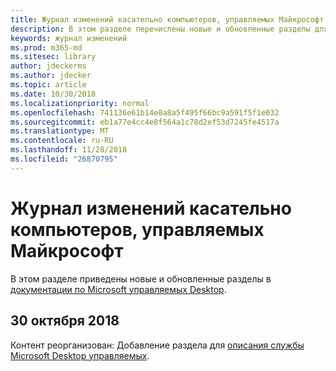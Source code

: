 ```yaml
---
title: Журнал изменений касательно компьютеров, управляемых Майкрософт
description: В этом разделе перечислены новые и обновленные разделы для управляемых Microsoft Desktop.
keywords: журнал изменений
ms.prod: m365-md
ms.sitesec: library
author: jdeckerms
ms.author: jdecker
ms.topic: article
ms.date: 10/30/2018
ms.localizationpriority: normal
ms.openlocfilehash: 741136e61b14e0a8a5f495f66bc9a591f5f1e032
ms.sourcegitcommit: eb1a77e4cc4e8f564a1c78d2ef53d7245fe4517a
ms.translationtype: MT
ms.contentlocale: ru-RU
ms.lasthandoff: 11/28/2018
ms.locfileid: "26870795"
---
```

# <a name="change-history-for-microsoft-managed-desktop-documentation"></a>Журнал изменений касательно компьютеров, управляемых Майкрософт

В этом разделе приведены новые и обновленные разделы в [документации по Microsoft управляемых Desktop](index.yml).

## <a name="october-30-2018"></a>30 октября 2018
Контент реорганизован: Добавление раздела для [описания службы Microsoft Desktop управляемых](service-description/index.md). 

